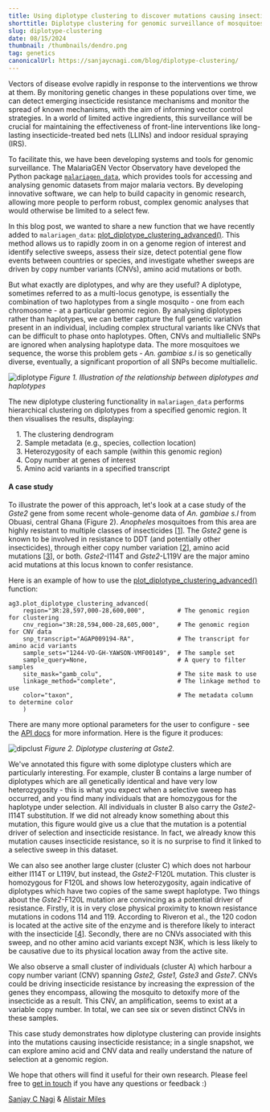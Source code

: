 ```yaml
---
title: Using diplotype clustering to discover mutations causing insecticide resistance in malaria mosquitoes
shorttitle: Diplotype clustering for genomic surveillance of mosquitoes
slug: diplotype-clustering
date: 08/15/2024
thumbnail: /thumbnails/dendro.png
tag: genetics 
canonicalUrl: https://sanjaycnagi.com/blog/diplotype-clustering/
---
```


Vectors of disease evolve rapidly in response to the interventions we throw at them. By monitoring genetic changes in these populations over time, we can detect emerging insecticide resistance mechanisms and monitor the spread of known mechanisms, with the aim of informing vector control strategies. In a world of limited active ingredients, this surveillance will be crucial for maintaining the effectiveness of front-line interventions like long-lasting insecticide-treated bed nets (LLINs) and indoor residual spraying (IRS).

To facilitate this, we have been developing systems and tools for genomic surveillance. The MalariaGEN Vector Observatory have developed the Python package [`malariagen_data`](https://malariagen.github.io/malariagen-data-python/latest/), which provides tools for accessing and analysing genomic datasets from major malaria vectors. By developing innovative software, we can help to build capacity in genomic research, allowing more people to perform robust, complex genomic analyses that would otherwise be limited to a select few.

In this blog post, we wanted to share a new function that we have recently added to `malariagen_data`: [plot_diplotype_clustering_advanced()](https://malariagen.github.io/malariagen-data-python/latest/generated/malariagen_data.ag3.Ag3.plot_diplotype_clustering_advanced.html#malariagen_data.ag3.Ag3.plot_diplotype_clustering_advanced). This method allows us to rapidly zoom in on a genome region of interest and identify selective sweeps, assess their size, detect potential gene flow events between countries or species, and investigate whether sweeps are driven by copy number variants (CNVs), amino acid mutations or both.

But what exactly are diplotypes, and why are they useful? A diplotype, sometimes referred to as a multi-locus genotype, is essentially the combination of two haplotypes from a single mosquito - one from each chromosome - at a particular genomic region. By analysing diplotypes rather than haplotypes, we can better capture the full genetic variation present in an individual, including complex structural variants like CNVs that can be difficult to phase onto haplotypes. Often, CNVs and multiallelic SNPs are ignored when analysing haplotype data. The more mosquitoes we sequence, the worse this problem gets - *An. gambiae s.l* is so genetically diverse, eventually, a significant proportion of all SNPs become multiallelic. 

![diplotype](/blog/diplotype.png)
*Figure 1. Illustration of the relationship between diplotypes and haplotypes*

The new diplotype clustering functionality in `malariagen_data` performs hierarchical clustering on diplotypes from a specified genomic region. It then visualises the results, displaying:  

&nbsp;&nbsp;&nbsp; 1. The clustering dendrogram  
&nbsp;&nbsp;&nbsp; 2. Sample metadata (e.g., species, collection location)  
&nbsp;&nbsp;&nbsp; 3. Heterozygosity of each sample (within this genomic region)  
&nbsp;&nbsp;&nbsp; 4. Copy number at genes of interest  
&nbsp;&nbsp;&nbsp; 5. Amino acid variants in a specified transcript  

#### A case study

To illustrate the power of this approach, let's look at a case study of the *Gste2* gene from some recent whole-genome data of *An. gambiae s.l* from Obuasi, central Ghana (Figure 2). *Anopheles* mosquitoes from this area are highly resistant to multiple classes of insecticides [[1](https://bmcinfectdis.biomedcentral.com/articles/10.1186/s12879-022-07795-4)]. The *Gste2* gene is known to be involved in resistance to DDT (and potentially other insecticides), through either copy number variation [[2](https://www.ncbi.nlm.nih.gov/pmc/articles/PMC6673711/)], amino acid mutations [[3](https://www.ncbi.nlm.nih.gov/pmc/articles/PMC3968025/)], or both. *Gste2*-I114T and *Gste2*-L119V are the major amino acid mutations at this locus known to confer resistance.

Here is an example of how to use the [plot_diplotype_clustering_advanced()](https://malariagen.github.io/malariagen-data-python/latest/generated/malariagen_data.ag3.Ag3.plot_diplotype_clustering_advanced.html#malariagen_data.ag3.Ag3.plot_diplotype_clustering_advanced) function:

``` language-python
ag3.plot_diplotype_clustering_advanced(
    region="3R:28,597,000-28,600,000",         # The genomic region for clustering
    cnv_region="3R:28,594,000-28,605,000",     # The genomic region for CNV data
    snp_transcript="AGAP009194-RA",            # The transcript for amino acid variants
    sample_sets="1244-VO-GH-YAWSON-VMF00149",  # The sample set
    sample_query=None,                         # A query to filter samples
    site_mask="gamb_colu",                     # The site mask to use
    linkage_method="complete",                 # The linkage method to use
    color="taxon",                             # The metadata column to determine color
    )
```

There are many more optional parameters for the user to configure - see the [API docs](https://malariagen.github.io/malariagen-data-python/latest/generated/malariagen_data.ag3.Ag3.plot_diplotype_clustering_advanced.html#malariagen_data.ag3.Ag3.plot_diplotype_clustering_advanced) for more information. Here is the figure it produces:


![dipclust](/blog/dipclust-gste2.png)
*Figure 2. Diplotype clustering at Gste2.*

We've annotated this figure with some diplotype clusters which are particularly interesting. For example, cluster B contains a large number of diplotypes which are all genetically identical and have very low heterozygosity - this is what you expect when a selective sweep has occurred, and you find many individuals that are homozygous for the haplotype under selection. All individuals in cluster B also carry the *Gste2*-I114T substitution. If we did not already know something about this mutation, this figure would give us a clue that the mutation is a potential driver of selection and insecticide resistance. In fact, we already know this mutation causes insecticide resistance, so it is no surprise to find it linked to a selective sweep in this dataset.

We can also see another large cluster (cluster C) which does not harbour either I114T or L119V, but instead, the *Gste2*-F120L mutation. This cluster is homozygous for F120L and shows low heterozygosity, again indicative of diplotypes which have two copies of the same swept haplotype. Two things about the *Gste2*-F120L mutation are convincing as a potential driver of resistance. Firstly, it is in very close physical proximity to known resistance mutations in codons 114 and 119. According to Riveron et al., the 120 codon is located at the active site of the enzyme and is therefore likely to interact with the insecticide [[4](https://genomebiology.biomedcentral.com/articles/10.1186/gb-2014-15-2-r27)]. Secondly, there are no CNVs associated with this sweep, and no other amino acid variants except N3K, which is less likely to be causative due to its physical location away from the active site. 

We also observe a small cluster of individuals (cluster A) which harbour a copy number variant (CNV) spanning *Gste2, Gste1, Gste3* and *Gste7*. CNVs could be driving insecticide resistance by increasing the expression of the genes they encompass, allowing the mosquito to detoxify more of the insecticide as a result. This CNV, an amplification, seems to exist at a variable copy number. In total, we can see six or seven distinct CNVs in these samples.

This case study demonstrates how diplotype clustering can provide insights into the mutations causing insecticide resistance; in a single snapshot, we can explore amino acid and CNV data and really understand the nature of selection at a genomic region. 

We hope that others will find it useful for their own research. Please feel free to [get in touch](mailto:sanjay.c.nagi@gmail.com?subject=diplotype-clustering) if you have any questions or feedback :)

[Sanjay C Nagi](https://www.sanjaycnagi.com/) & [Alistair Miles](https://alimanfoo.github.io/)